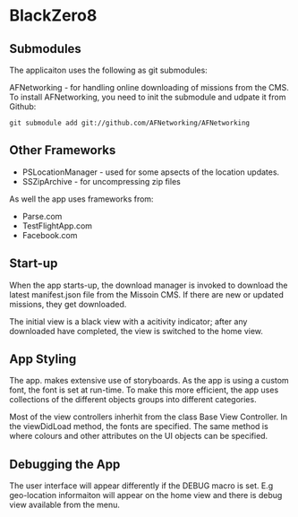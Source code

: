 BlackZero8
==========


Submodules
----------

The applicaiton uses the following as git submodules:


  AFNetworking - for handling online downloading of missions from the CMS. To install AFNetworking, you need to init the submodule and udpate it from Github:
  
  	git submodule add git://github.com/AFNetworking/AFNetworking


Other Frameworks
----------------

  - PSLocationManager -  used for some apsects of the location updates.
  - SSZipArchive - for uncompressing zip files
  
As well the app uses frameworks from:
  
  - Parse.com
  - TestFlightApp.com
  - Facebook.com
  

Start-up
--------

When the app starts-up, the download manager is invoked to download the latest manifest.json file from the Missoin CMS.  If there are new or updated missions, they get downloaded.

The initial view is a black view with a acitivity indicator;  after any downloaded have completed, the view is switched to the home view.
    


App Styling
-----------

The app. makes extensive use of storyboards.  As the app is using a custom font, the font is set at run-time.  To make this more efficient, the app uses collections of the different objects groups into different categories.

Most of the view controllers inherhit from the class Base View Controller.  In the viewDidLoad method, the fonts are specified.  The same method is where colours and other attributes on the UI objects can be specified.



Debugging the App
-----------------

The user interface will appear differently if the DEBUG macro is set. E.g geo-location informaiton will appear on the home view and there is debug view available from the menu.
